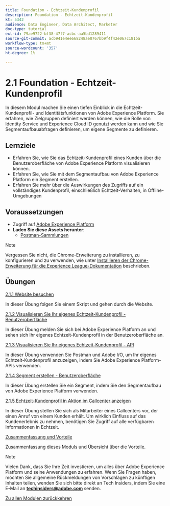 ```yaml
---
title: Foundation - Echtzeit-Kundenprofil
description: Foundation - Echtzeit-Kundenprofil
kt: 5342
audience: Data Engineer, Data Architect, Marketer
doc-type: tutorial
exl-id: 79ae9722-bf38-47f7-acbc-aa5bd1289411
source-git-commit: acb941e4ee668248ae0767bb9f4f42e067c181ba
workflow-type: tm+mt
source-wordcount: '357'
ht-degree: 1%

---
```


# 2.1 Foundation - Echtzeit-Kundenprofil

In diesem Modul machen Sie einen tiefen Einblick in die Echtzeit-Kundenprofil- und Identitätsfunktionen von Adobe Experience Platform. Sie erfahren, wie Zielgruppen definiert werden können, wie die Rolle von Identity Service und Experience Cloud ID genutzt werden kann und wie Sie Segmentaufbauabfragen definieren, um eigene Segmente zu definieren.

## Lernziele

- Erfahren Sie, wie Sie das Echtzeit-Kundenprofil eines Kunden über die Benutzeroberfläche von Adobe Experience Platform visualisieren können.
- Erfahren Sie, wie Sie mit dem Segmentaufbau von Adobe Experience Platform ein Segment erstellen.
- Erfahren Sie mehr über die Auswirkungen des Zugriffs auf ein vollständiges Kundenprofil, einschließlich Echtzeit-Verhalten, in Offline-Umgebungen

## Voraussetzungen

- Zugriff auf [Adobe Experience Platform](https://experience.adobe.com/platform)
- **Laden Sie diese Assets herunter**:
   - [Postman-Sammlungen](./../../../assets/postman/postman_profile.zip)

>[!NOTE]
>
>Vergessen Sie nicht, die Chrome-Erweiterung zu installieren, zu konfigurieren und zu verwenden, wie unter [Installieren der Chrome-Erweiterung für die Experience League-Dokumentation](../../gettingstarted/gettingstarted/ex1.md) beschrieben.

## Übungen

[2.1.1 Website besuchen](./ex1.md)

In dieser Übung folgen Sie einem Skript und gehen durch die Website.

[2.1.2 Visualisieren Sie Ihr eigenes Echtzeit-Kundenprofil - Benutzeroberfläche](./ex2.md)

In dieser Übung melden Sie sich bei Adobe Experience Platform an und sehen sich Ihr eigenes Echtzeit-Kundenprofil in der Benutzeroberfläche an.

[2.1.3 Visualisieren Sie Ihr eigenes Echtzeit-Kundenprofil - API](./ex3.md)

In dieser Übung verwenden Sie Postman und Adobe I/O, um Ihr eigenes Echtzeit-Kundenprofil anzuzeigen, indem Sie Adobe Experience Platform-APIs verwenden.

[2.1.4 Segment erstellen - Benutzeroberfläche](./ex4.md)

In dieser Übung erstellen Sie ein Segment, indem Sie den Segmentaufbau von Adobe Experience Platform verwenden.

[2.1.5 Echtzeit-Kundenprofil in Aktion im Callcenter anzeigen](./ex5.md)

In dieser Übung stellen Sie sich als Mitarbeiter eines Callcenters vor, der einen Anruf von einem Kunden erhält. Um wirklich Einfluss auf das Kundenerlebnis zu nehmen, benötigen Sie Zugriff auf alle verfügbaren Informationen in Echtzeit.

[Zusammenfassung und Vorteile](./summary.md)

Zusammenfassung dieses Moduls und Übersicht über die Vorteile.

>[!NOTE]
>
>Vielen Dank, dass Sie Ihre Zeit investieren, um alles über Adobe Experience Platform und seine Anwendungen zu erfahren. Wenn Sie Fragen haben, möchten Sie allgemeine Rückmeldungen von Vorschlägen zu künftigen Inhalten teilen, wenden Sie sich bitte direkt an Tech Insiders, indem Sie eine E-Mail an **techinsiders@adobe.com** senden.

[Zu allen Modulen zurückkehren](../../../overview.md)
